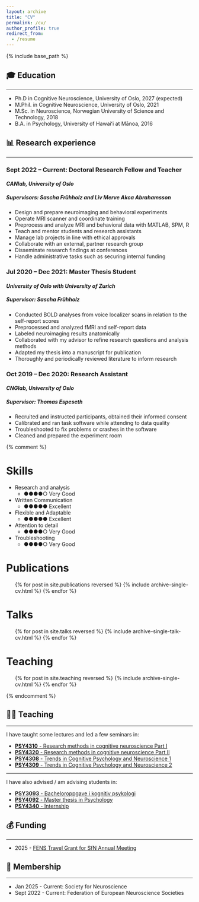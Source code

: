 ```yaml
---
layout: archive
title: "CV"
permalink: /cv/
author_profile: true
redirect_from:
  - /resume
---
```


{% include base_path %}

## 🎓 Education
----
* Ph.D in Cognitive Neuroscience, University of Oslo, 2027 (expected)
* M.Phil. in Cognitive Neuroscience, University of Oslo, 2021
* M.Sc. in Neuroscience, Norwegian University of Science and Technology, 2018
* B.A. in Psychology, University of Hawaiʻi at Mānoa, 2016

## 📊 Research experience
----
### **Sept 2022 – Current**: Doctoral Research Fellow and Teacher
#### _CANlab, University of Oslo_
##### _Supervisors: Sascha Frühholz and Liv Merve Akca Abrahamsson_
* Design and prepare neuroimaging and behavioral experiments
* Operate MRI scanner and coordinate training
* Preprocess and analyze MRI and behavioral data with MATLAB, SPM, R
* Teach and mentor students and research assistants
* Manage lab projects in line with ethical approvals
* Collaborate with an external, partner research group
* Disseminate research findings at conferences
* Handle administrative tasks such as securing internal funding


### **Jul 2020 – Dec 2021**: Master Thesis Student
#### _University of Oslo with University of Zurich_
##### _Supervisor: Sascha Frühholz_
* Conducted BOLD analyses from voice localizer scans in relation to the self-report scores
* Preprocessed and analyzed fMRI and self-report data
* Labeled neuroimaging results anatomically
* Collaborated with my advisor to refine research questions and analysis methods
* Adapted my thesis into a manuscript for publication
* Thoroughly and periodically reviewed literature to inform research


### **Oct 2019 – Dec 2020**: Research Assistant
#### _CNGlab, University of Oslo_
##### _Supervisor: Thomas Espeseth_
* Recruited and instructed participants, obtained their informed consent
* Calibrated and ran task software while attending to data quality
* Troubleshooted to fix problems or crashes in the software
* Cleaned and prepared the experiment room 


{% comment %}

Skills
======
* Research and analysis
  * ●●●●○ Very Good
* Written Communication
  * ●●●●● Excellent
* Flexible and Adaptable
  * ●●●●● Excellent
* Attention to detail
  * ●●●●○ Very Good 
* Troubleshooting
  * ●●●●○ Very Good
 


Publications
======
  <ul>{% for post in site.publications reversed %}
    {% include archive-single-cv.html %}
  {% endfor %}</ul>
  

Talks
======
  <ul>{% for post in site.talks reversed %}
    {% include archive-single-talk-cv.html  %}
  {% endfor %}</ul>

  

Teaching
======
  <ul>{% for post in site.teaching reversed %}
    {% include archive-single-cv.html %}
  {% endfor %}</ul>
  
{% endcomment %}

## 👩‍🏫 Teaching
----
I have taught some lectures and led a few seminars in:

* [**PSY4310** - Research methods in cognitive neuroscience Part I](https://www.uio.no/studier/emner/sv/psykologi/PSY4310/)
* [**PSY4320** - Research methods in cognitive neuroscience Part II](https://www.uio.no/studier/emner/sv/psykologi/PSY4320/index.html)
* [**PSY4308** - Trends in Cognitive Psychology and Neuroscience 1](https://www.uio.no/studier/emner/sv/psykologi/PSY4308/index.html)
* [**PSY4309** - Trends in Cognitive Psychology and Neuroscience 2](https://www.uio.no/studier/emner/sv/psykologi/PSY4309/index.html)

---

I have also advised / am advising students in:

* [**PSY3093** - Bacheloroppgave i kognitiv psykologi](https://www.uio.no/studier/emner/sv/psykologi/PSY3093/index.html)
* [**PSY4092** - Master thesis in Psychology](https://www.uio.no/studier/emner/sv/psykologi/PSY4092/)
* [**PSY4340** - Internship](https://www.uio.no/studier/emner/sv/psykologi/PSY4340/index.html)


## 💰 Funding 
----
* 2025 - [FENS Travel Grant for SfN Annual Meeting](https://www.fens.org/careers/grants-and-stipends/grant/travel-grants-for-the-annual-meeting-of-the-society-for-neuroscience)

  
## 🤝 Membership 
----
* Jan 2025 - Current: Society for Neuroscience
* Sept 2022 - Current:  Federation of European Neuroscience Societies
